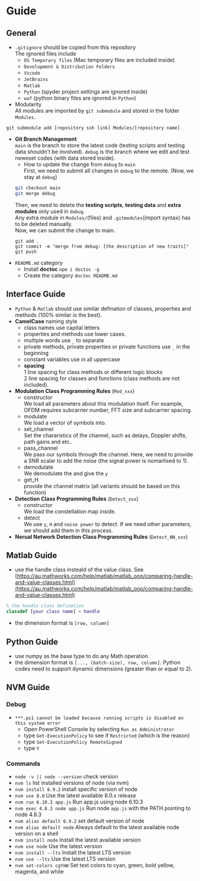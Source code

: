 # Guide

## General
* `.gitignore` should be copied from this repository<br>
	The ignored files include
	* `OS Temporary files` (Mac temporary files are included inside)
	* `Development & Distribution Folders`
	* `Vscode`
	* `JetBrains`
	* `Matlab`
	* `Python` (spyder project settings are ignored inside)
	* `waf` (python binary files are ignored in `Python`)
* Modularity<br>
All modules are imported by `git submodule` and stored in the folder `Modules`.
```
git submodule add [repository ssh link] Modules/[repository name]
```
* **Git Branch Management**<br>
`main` is the branch to store the latest code (testing scripts and testing data shouldn't be involved). `debug` is the branch where we edit and test neweset codes (with data stored inside).
    * How to update the change from `debug` to `main`<br>
    First, we need to submit all changes in `debug` to the remote. (Now, we stay at `debug`)
    ```sh
    git checkout main
    git merge debug
    ```
    Then, we need to delete the **testing scripts**, **testing data** and **extra modules** only used in `debug`.<br>
    Any extra module in `Modules/`(files) and `.gitmodules`(import syntax) has to be deleted manually.<br>
    Now, we can submit the change to main.
    ```
    git add .
    git commit -m "merge from debug: [the description of new traits]"
    git push
    ```
* `README.md` category
	* Install **doctoc** `npm i doctoc -g`
	* Create the category `doctoc README.md`

## Interface Guide
* `Python` & `Matlab` should use similar defination of classes, properties and methods (100% similar is the best).
* **CamelCase** naming style
	* class names use capital letters
	* properties and methods use lower cases. 
	* multiple words use `_` to separate
	* private methods, private properties or private functions use `_` in the beginning
	* constant variables use in all uppercase
	* **spacing**<br>
	1 line spacing for class methods or different logic blocks<br>
	2 line spacing for classes and functions (class methods are not included).
* **Modulation Class Programming Rules** (`Mod_xxx`)
	* constructor<br>
	We load all parameters about this modulation itself. For example, OFDM requires subcarrier number, FFT size and subcarrier spacing.
	* modulate<br>
	We load a vector of symbols into.
	* set_channel<br>
	Set the chararistics of the channel, such as delays, Doppler shifts, path gains and etc..
	* pass_channel<br>
	We pass our symbols through the channel. Here, we need to provide a SNR scalar to add the noise (the signal power is nomarlised to 1).
	* demodulate<br>
	We demodulate the and give the `y`
	* get_H<br>
	provide the channel matrix (all variants should be based on this function)
* **Detection Class Programming Rules** (`Detect_xxx`)
	* constructor<br>
	We load the constellation map inside.
	* detect<br>
	We use `y`, `H` and `noise power` to detect. If we need other parameters, we should add them in this process.
* **Nerual Network Detection Class Programming Rules** (`Detect_NN_xxx`)

## Matlab Guide
* use the handle class insteald of the value class. See [https://au.mathworks.com/help/matlab/matlab_oop/comparing-handle-and-value-classes.html](https://au.mathworks.com/help/matlab/matlab_oop/comparing-handle-and-value-classes.html)
```matlab
% the handle class defination
classdef [your class name] < handle
```
* the dimension format is `[row, column]`

## Python Guide
* use numpy as the base type to do any Math operation
* the dimension format is `[..., (batch-size), row, column]`. Python codes need to support dynamic dimensions (greater than or equal to 2).

## NVM Guide
### Debug
* `***.ps1 cannot be loaded because running scripts is disabled on this system error`
	* Open PowerShell Console by selecting `Run as Administrator`
	* type `Get-ExecutionPolicy` to see if `Restricted` (which is the reason)
	* type `Set-ExecutionPolicy RemoteSigned`
	* type `Y`
### Commands
* `node -v || node --version` check version
* `nvm ls` list installed versions of node (via nvm)
* `nvm install 6.9.2` install specific version of node
* `nvm use 8.0` Use the latest available 8.0.x release
* `nvm run 6.10.3 app.js` Run app.js using node 6.10.3
* `nvm exec 4.8.3 node app.js` Run node `app.js` with the PATH pointing to node 4.8.3
* `nvm alias default 6.9.2` set default version of node
* `nvm alias default node` Always default to the latest available node version on a shell
* `nvm install node` Install the latest available version
* `nvm use node` Use the latest version
* `nvm install --lts` Install the latest LTS version
* `nvm use --lts` Use the latest LTS version
* `nvm set-colors cgYmW` Set text colors to cyan, green, bold yellow, magenta, and white